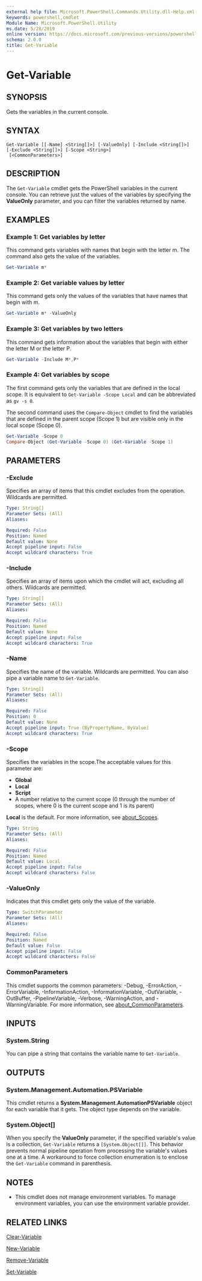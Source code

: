 ```yaml
---
external help file: Microsoft.PowerShell.Commands.Utility.dll-Help.xml
keywords: powershell,cmdlet
Module Name: Microsoft.PowerShell.Utility
ms.date: 5/28/2019
online version: https://docs.microsoft.com/previous-versions/powershell/module/microsoft.powershell.utility/get-variable?view=powershell-4.0&WT.mc_id=ps-gethelp
schema: 2.0.0
title: Get-Variable
---
```

# Get-Variable

## SYNOPSIS
Gets the variables in the current console.

## SYNTAX

```
Get-Variable [[-Name] <String[]>] [-ValueOnly] [-Include <String[]>] [-Exclude <String[]>] [-Scope <String>]
 [<CommonParameters>]
```

## DESCRIPTION

The `Get-Variable` cmdlet gets the PowerShell variables in the current console.
You can retrieve just the values of the variables by specifying the **ValueOnly** parameter, and you
can filter the variables returned by name.

## EXAMPLES

### Example 1: Get variables by letter

This command gets variables with names that begin with the letter m.
The command also gets the value of the variables.

```powershell
Get-Variable m*
```

### Example 2: Get variable values by letter

This command gets only the values of the variables that have names that begin with m.

```powershell
Get-Variable m* -ValueOnly
```

### Example 3: Get variables by two letters

This command gets information about the variables that begin with either the letter M or the letter
P.

```powershell
Get-Variable -Include M*,P*
```

### Example 4: Get variables by scope

The first command gets only the variables that are defined in the local scope.
It is equivalent to `Get-Variable -Scope Local` and can be abbreviated as `gv -s 0`.

The second command uses the `Compare-Object` cmdlet to find the variables that are defined in the
parent scope (Scope 1) but are visible only in the local scope (Scope 0).

```powershell
Get-Variable -Scope 0
Compare-Object (Get-Variable -Scope 0) (Get-Variable -Scope 1)
```

## PARAMETERS

### -Exclude

Specifies an array of items that this cmdlet excludes from the operation.
Wildcards are permitted.

```yaml
Type: String[]
Parameter Sets: (All)
Aliases:

Required: False
Position: Named
Default value: None
Accept pipeline input: False
Accept wildcard characters: True
```

### -Include

Specifies an array of items upon which the cmdlet will act, excluding all others.
Wildcards are permitted.

```yaml
Type: String[]
Parameter Sets: (All)
Aliases:

Required: False
Position: Named
Default value: None
Accept pipeline input: False
Accept wildcard characters: True
```

### -Name

Specifies the name of the variable.
Wildcards are permitted.
You can also pipe a variable name to `Get-Variable`.

```yaml
Type: String[]
Parameter Sets: (All)
Aliases:

Required: False
Position: 0
Default value: None
Accept pipeline input: True (ByPropertyName, ByValue)
Accept wildcard characters: True
```

### -Scope

Specifies the variables in the scope.The acceptable values for this parameter are:

- **Global**
- **Local**
- **Script**
- A number relative to the current scope (0 through the number of scopes, where 0 is the current
scope and 1 is its parent)

**Local** is the default.
For more information, see [about_Scopes](../Microsoft.PowerShell.Core/About/about_Scopes.md).

```yaml
Type: String
Parameter Sets: (All)
Aliases:

Required: False
Position: Named
Default value: Local
Accept pipeline input: False
Accept wildcard characters: False
```

### -ValueOnly

Indicates that this cmdlet gets only the value of the variable.

```yaml
Type: SwitchParameter
Parameter Sets: (All)
Aliases:

Required: False
Position: Named
Default value: False
Accept pipeline input: False
Accept wildcard characters: False
```

### CommonParameters

This cmdlet supports the common parameters: -Debug, -ErrorAction, -ErrorVariable,
-InformationAction, -InformationVariable, -OutVariable, -OutBuffer, -PipelineVariable, -Verbose,
-WarningAction, and -WarningVariable. For more information, see [about_CommonParameters](../Microsoft.PowerShell.Core/About/about_CommonParameters.md).

## INPUTS

### System.String

You can pipe a string that contains the variable name to `Get-Variable`.

## OUTPUTS

### System.Management.Automation.PSVariable

This cmdlet returns a **System.Management.AutomationPSVariable** object for each variable that it
gets. The object type depends on the variable.

### System.Object[]

When you specify the **ValueOnly** parameter, if the specified variable's value is a collection,
`Get-Variable` returns a `[System.Object[]]`. This behavior prevents normal pipeline operation from
processing the variable's values one at a time. A workaround to force collection enumeration is to
enclose the `Get-Variable` command in parenthesis.

## NOTES

- This cmdlet does not manage environment variables. To manage environment variables, you can use
the environment variable provider.

## RELATED LINKS

[Clear-Variable](Clear-Variable.md)

[New-Variable](New-Variable.md)

[Remove-Variable](Remove-Variable.md)

[Set-Variable](Set-Variable.md)

